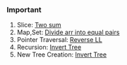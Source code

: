 ### Important
1. Slice: [Two sum](https://leetcode.com/problems/two-sum/)
2. Map,Set: [Divide arr into equal pairs](https://leetcode.com/problems/divide-array-into-equal-pairs/)
3. Pointer Traversal: [Reverse LL](https://leetcode.com/problems/reverse-linked-list/)
4. Recursion: [Invert Tree](https://leetcode.com/problems/invert-binary-tree/submissions/1578215026/)
5. New Tree Creation: [Invert Tree](https://leetcode.com/problems/invert-binary-tree/submissions/1578313766/)
